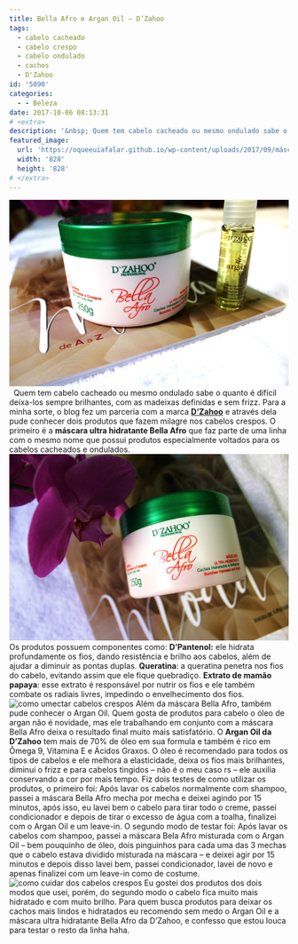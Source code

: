 ```yaml
---
title: Bella Afro e Argan Oil – D’Zahoo
tags:
  - cabelo cacheado
  - cabelo crespo
  - cabelo ondulado
  - cachos
  - D'Zahoo
id: '5090'
categories:
  - - Beleza
date: 2017-10-06 08:13:31
# <extra>
description: '&nbsp; Quem tem cabelo cacheado ou mesmo ondulado sabe o quanto é difícil deixa-los sempre brilhantes, com as madeixas definidas e sem frizz. Para a minha sorte, o blog fez um parceria com a marca D’Zahoo e através dela pude conhecer dois produtos que fazem milagre nos cabelos crespos. O primeiro é a máscara ultra hidratante Bella Afro que faz parte de uma linha com o mesmo nome que possui produtos especialmente voltados para os cabelos cacheados e ondulados. Os produtos possuem componentes como: D’Pantenol: ele hidrata profundamente os fios, dando resistência e brilho aos cabelos, além de ajudar a diminuir as pontas duplas. Queratina: a queratina penetra nos fios do cabelo, evitando assim que ele fique quebradiço. Extrato de mamão papaya: esse extrato é responsável por nutrir os fios e ele também combate os radiais livres, impedindo o envelhecimento &hellip;'
featured_image: 
  url: 'https://oqueeuiafalar.github.io/wp-content/uploads/2017/09/máscara-hidratante-para-cabelos-cacheados-óelo-de-argan-DZAHOO.jpg'
  width: '828'
  height: '828'
# </extra>
---
```


![como hidratar cabelos cacheados](/wp-content/uploads/2017/09/máscara-hidratante-para-cabelos-cacheados-óelo-de-argan-DZAHOO.jpg)   Quem tem cabelo cacheado ou mesmo ondulado sabe o quanto é difícil deixa-los sempre brilhantes, com as madeixas definidas e sem frizz. Para a minha sorte, o blog fez um parceria com a marca [**D’Zahoo**](https://www.instagram.com/dzahoosjcampos/) e através dela pude conhecer dois produtos que fazem milagre nos cabelos crespos. O primeiro é a **máscara ultra hidratante Bella Afro** que faz parte de uma linha com o mesmo nome que possui produtos especialmente voltados para os cabelos cacheados e ondulados. ![Máscara hidratante Bella Afro da D'Zahoo](/wp-content/uploads/2017/09/como-hidratar-cabelos-crespos-DZAHOO.jpg) Os produtos possuem componentes como: **D’Pantenol:** ele hidrata profundamente os fios, dando resistência e brilho aos cabelos, além de ajudar a diminuir as pontas duplas. **Queratina**: a queratina penetra nos fios do cabelo, evitando assim que ele fique quebradiço. **Extrato de mamão papaya**: esse extrato é responsável por nutrir os fios e ele também combate os radiais livres, impedindo o envelhecimento dos fios. ![como umectar cabelos crespos](/wp-content/uploads/2017/09/como-umectar-com-óelo-de-argan-DZAHOO.jpg) Além da máscara Bella Afro, também pude conhecer o Argan Oil. Quem gosta de produtos para cabelo o óleo de argan não é novidade, mas ele trabalhando em conjunto com a máscara Bella Afro deixa o resultado final muito mais satisfatório. O **Argan Oil da D’Zahoo** tem mais de 70% de óleo em sua formula e também é rico em Ômega 9, Vitamina E e Ácidos Graxos. O óleo é recomendado para todos os tipos de cabelos e ele melhora a elasticidade, deixa os fios mais brilhantes, diminui o frizz e para cabelos tingidos – não é o meu caso rs – ele auxilia conservando a cor por mais tempo. Fiz dois testes de como utilizar os produtos, o primeiro foi: Após lavar os cabelos normalmente com shampoo, passei a máscara Bella Afro mecha por mecha e deixei agindo por 15 minutos, após isso, eu lavei bem o cabelo para tirar todo o creme, passei condicionador e depois de tirar o excesso de água com a toalha, finalizei com o Argan Oil e um leave-in. O segundo modo de testar foi: Após lavar os cabelos com shampoo, passei a máscara Bela Afro misturada com o Argan Oil – bem pouquinho de óleo, dois pinguinhos para cada uma das 3 mechas que o cabelo estava dividido misturada na máscara – e deixei agir por 15 minutos e depois disso lavei bem, passei condicionador, lavei de novo e apenas finalizei com um leave-in como de costume. ![como cuidar dos cabelos crespos](/wp-content/uploads/2017/09/produtos-DZAHOO-Mascara-para-cabelo-cacheado-e-óelo-de-argan.jpg) Eu gostei dos produtos dos dois modos que usei, porém, do segundo modo o cabelo fica muito mais hidratado e com muito brilho. Para quem busca produtos para deixar os cachos mais lindos e hidratados eu recomendo sem medo o Argan Oil e a máscara ultra hidratante Bella Afro da D’Zahoo, e confesso que estou louca para testar o resto da linha haha.
